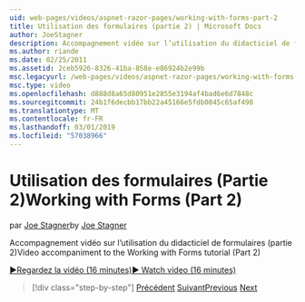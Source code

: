 ```yaml
---
uid: web-pages/videos/aspnet-razor-pages/working-with-forms-part-2
title: Utilisation des formulaires (partie 2) | Microsoft Docs
author: JoeStagner
description: Accompagnement vidéo sur l’utilisation du didacticiel de formulaires (partie 2)
ms.author: riande
ms.date: 02/25/2011
ms.assetid: 2ceb5926-8326-41ba-858e-e86924b2e99b
msc.legacyurl: /web-pages/videos/aspnet-razor-pages/working-with-forms-part-2
msc.type: video
ms.openlocfilehash: d888d8a65d80951e2855e3194af4bad6e6d7848c
ms.sourcegitcommit: 24b1f6decbb17bb22a45166e5fdb0845c65af498
ms.translationtype: MT
ms.contentlocale: fr-FR
ms.lasthandoff: 03/01/2019
ms.locfileid: "57038966"
---
```

<a name="working-with-forms-part-2"></a><span data-ttu-id="ad5ee-103">Utilisation des formulaires (Partie 2)</span><span class="sxs-lookup"><span data-stu-id="ad5ee-103">Working with Forms (Part 2)</span></span>
====================
<span data-ttu-id="ad5ee-104">par [Joe Stagner](https://github.com/JoeStagner)</span><span class="sxs-lookup"><span data-stu-id="ad5ee-104">by [Joe Stagner](https://github.com/JoeStagner)</span></span>

<span data-ttu-id="ad5ee-105">Accompagnement vidéo sur l’utilisation du didacticiel de formulaires (partie 2)</span><span class="sxs-lookup"><span data-stu-id="ad5ee-105">Video accompaniment to the Working with Forms tutorial (Part 2)</span></span>

[<span data-ttu-id="ad5ee-106">&#9654;Regardez la vidéo (16 minutes)</span><span class="sxs-lookup"><span data-stu-id="ad5ee-106">&#9654; Watch video (16 minutes)</span></span>](https://channel9.msdn.com/Blogs/ASP-NET-Site-Videos/working-with-forms-part-2)

> [!div class="step-by-step"]
> <span data-ttu-id="ad5ee-107">[Précédent](working-with-forms-part-1.md)
> [Suivant](working-with-data-part-1.md)</span><span class="sxs-lookup"><span data-stu-id="ad5ee-107">[Previous](working-with-forms-part-1.md)
[Next](working-with-data-part-1.md)</span></span>
